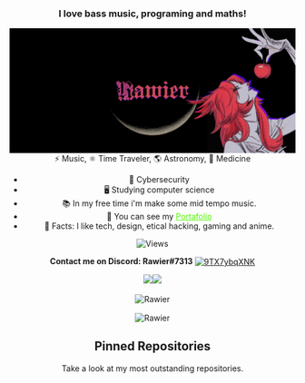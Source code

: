 <h3 align="center">I love bass music, programing and maths!</h3>
<p align="center"><center><a href="https://www.youtube.com/watch?v=a3HyVt4bDis" target="blank"><img align="center" src="src/p_rawier.jpg"/></a>

<center>⚡ Music, ⚛️ Time Traveler, 🌎 Astronomy, 🧪 Medicine</center>

- 🚀 Cybersecurity
- 🖥️ Studying computer science
- 📚 In my free time i'm make some mid tempo music.
- 💼 You can see my <a href="https://Rawier.vercel.app" target="blank" style="color:#52F704;">Portafolio</a>
- 🔎 Facts: I like tech, design, etical hacking, gaming and anime.

![Views](https://komarev.com/ghpvc/?username=Rawier&color=blueviolet)

**Contact me on Discord: Rawier#7313** <a href="https://discord.gg/VFg9SSmPFy" target="blank"><img align="center" src="https://raw.githubusercontent.com/rahuldkjain/github-profile-readme-generator/master/src/images/icons/Social/discord.svg" alt="9TX7ybqXNK" height="30" width="40" /></a>

<a href="https://www.twitter.com/Rawierdt" target="_blank" rel="noreferrer"><img
src="https://img.shields.io/twitter/follow/Rawierdt?logo=twitter&style=for-the-badge&color=6366f1&labelColor=1c1917"
/></a><a href="https://www.github.com/Rawierdt" target="_blank" rel="noreferrer"><img
src="https://img.shields.io/github/followers/Rawierdt?logo=github&style=for-the-badge&color=6366f1&labelColor=1c1917" /></a>

<p align="center">
<center><p><img align="center" src="https://github-readme-stats.vercel.app/api/top-langs/?username=Rawierdt&hide=css&layout=compact&locale=en&langs_count=6&count_private=true&theme=omni&hide_border=true" alt="Rawier"/></p>
<p><img align="center" src="https://github-readme-streak-stats.herokuapp.com/?user=rawierdt&theme=omni&hide_border=true" alt="Rawier" /></p></center>

<h2 align="center">Pinned Repositories</h2>
<p align="center">Take a look at my most outstanding repositories.</p>
